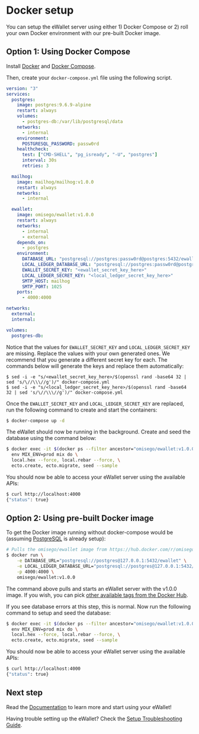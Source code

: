 # Docker setup

You can setup the eWallet server using either 1) Docker Compose or 2) roll your own Docker environment with our pre-built Docker image.

## Option 1: Using Docker Compose

Install [Docker](https://www.docker.com/get-docker) and [Docker Compose](https://docs.docker.com/compose/install/).

Then, create your `docker-compose.yml` file using the following script.

```yaml
version: "3"
services:
  postgres:
    image: postgres:9.6.9-alpine
    restart: always
    volumes:
      - postgres-db:/var/lib/postgresql/data
    networks:
      - internal
    environment:
      POSTGRESQL_PASSWORD: passw0rd
    healthcheck:
      test: ["CMD-SHELL", "pg_isready", "-U", "postgres"]
      interval: 30s
      retries: 3

  mailhog:
    image: mailhog/mailhog:v1.0.0
    restart: always
    networks:
      - internal

  ewallet:
    image: omisego/ewallet:v1.0.0
    restart: always
    networks:
      - internal
      - external
    depends_on:
      - postgres
    environment:
      DATABASE_URL: "postgresql://postgres:passw0rd@postgres:5432/ewallet"
      LOCAL_LEDGER_DATABASE_URL: "postgresql://postgres:passw0rd@postgres:5432/local_ledger"
      EWALLET_SECRET_KEY: "<ewallet_secret_key_here>"
      LOCAL_LEDGER_SECRET_KEY: "<local_ledger_secret_key_here>"
      SMTP_HOST: mailhog
      SMTP_PORT: 1025
    ports:
      - 4000:4000

networks:
  external:
  internal:

volumes:
  postgres-db:
```

Notice that the values for `EWALLET_SECRET_KEY` and `LOCAL_LEDGER_SECRET_KEY` are missing. Replace the values with your own generated ones. We recommend that you generate a different secret key for each. The commands below will generate the keys and replace them automatically:

```
$ sed -i -e "s/<ewallet_secret_key_here>/$(openssl rand -base64 32 | sed 's/\//\\\//g')/" docker-compose.yml
$ sed -i -e "s/<local_ledger_secret_key_here>/$(openssl rand -base64 32 | sed 's/\//\\\//g')/" docker-compose.yml
```

Once the `EWALLET_SECRET_KEY` and `LOCAL_LEDGER_SECRET_KEY` are replaced, run the following command to create and start the containers:

```bash
$ docker-compose up -d
```

The eWallet should now be running in the background. Create and seed the database using the command below:

```bash
$ docker exec -it $(docker ps --filter ancestor="omisego/ewallet:v1.0.0" --format "{{.Names}}") \
  env MIX_ENV=prod mix do \
  local.hex --force, local.rebar --force, \
  ecto.create, ecto.migrate, seed --sample
```

You should now be able to access your eWallet server using the available APIs:

```bash
$ curl http://localhost:4000
{"status": true}
```

## Option 2: Using pre-built Docker image

To get the Docker image running without docker-compose would be (assuming [PostgreSQL](https://hub.docker.com/_/postgres/) is already setup):

```bash
# Pulls the omisego/ewallet image from https://hub.docker.com/r/omisego/ewallet/
$ docker run \
    -e DATABASE_URL="postgresql://postgres@127.0.0.1:5432/ewallet" \
    -e LOCAL_LEDGER_DATABASE_URL="postgresql://postgres@127.0.0.1:5432/local_ledger" \
    -p 4000:4000 \
    omisego/ewallet:v1.0.0
```

The command above pulls and starts an eWallet server with the v1.0.0 image. If you wish, you can pick [other available tags from the Docker Hub](https://hub.docker.com/r/omisego/ewallet/tags/).

If you see database errors at this step, this is normal. Now run the following command to setup and seed the database:

```bash
$ docker exec -it $(docker ps --filter ancestor="omisego/ewallet:v1.0.0" --format "{{.Names}}") \
  env MIX_ENV=prod mix do \
  local.hex --force, local.rebar --force, \
  ecto.create, ecto.migrate, seed --sample
```

You should now be able to access your eWallet server using the available APIs:

```bash
$ curl http://localhost:4000
{"status": true}
```

## Next step

Read the [Documentation](/README.md/#documentation) to learn more and start using your eWallet!

Having trouble setting up the eWallet? Check the [Setup Troubleshooting Guide](troubleshooting.md).
